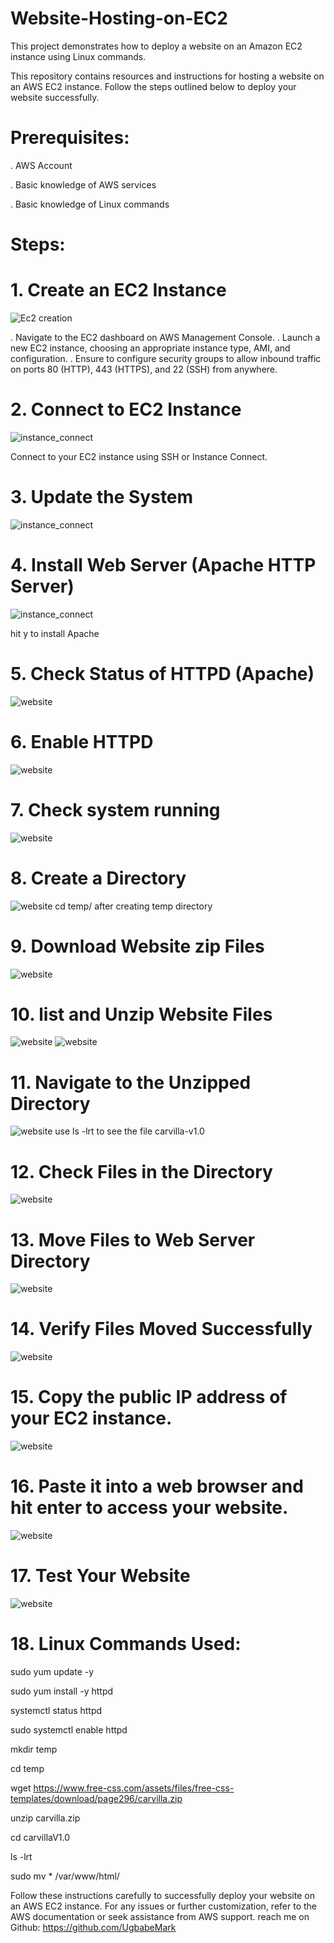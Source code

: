 # Website-Hosting-on-EC2

This project demonstrates how to deploy a website on an Amazon EC2 instance using Linux commands.

This repository contains resources and instructions for hosting a website on an AWS EC2 instance. Follow the steps outlined below to deploy your website successfully.

# Prerequisites:

. AWS Account

. Basic knowledge of AWS services

. Basic knowledge of Linux commands

# Steps:

# 1. Create an EC2 Instance

![Ec2 creation](EC2.png)

. Navigate to the EC2 dashboard on AWS Management Console.
. Launch a new EC2 instance, choosing an appropriate instance type, AMI, and configuration.
. Ensure to configure security groups to allow inbound traffic on ports 80 (HTTP), 443 (HTTPS), and 22 (SSH) from anywhere.

# 2. Connect to EC2 Instance

![instance_connect](Instance_connect.png)


Connect to your EC2 instance using SSH or Instance Connect.

# 3. Update the System

![instance_connect](Update_system.png)


# 4. Install Web Server (Apache HTTP Server)
![instance_connect](Install_webserver.png)

hit y to install Apache


# 5. Check Status of HTTPD (Apache)

![website](httpd_statuscheck.png)

# 6. Enable HTTPD

![website](httpd_enable.png)

# 7. Check system running

![website](systemccheck_running.png)


# 8. Create a Directory

![website](Create_directory.png)
 cd temp/ after creating temp directory

# 9. Download Website zip Files

 ![website](download_websitesip.png)

 
# 10. list and Unzip Website Files

 ![website](list_directory.png)
 ![website](Unzip_website.png)


# 11. Navigate to the Unzipped Directory

![website](Unzippedfile.png)
use ls -lrt to see the file carvilla-v1.0



# 12. Check Files in the Directory

![website](check_directory.png)


# 13. Move Files to Web Server Directory

 ![website](move_directory_files.png)
 

# 14. Verify Files Moved Successfully

 ![website](verify_moved.png)
 
 
# 15. Copy the public IP address of your EC2 instance.

 ![website](copy_publicip.png)

# 16. Paste it into a web browser and hit enter to access your website.

![website](paste_browser.png)

# 17. Test Your Website

 ![website](Test_website.png)

# 18. Linux Commands Used:

sudo yum update -y

sudo yum install -y httpd

systemctl status httpd

sudo systemctl enable httpd

mkdir temp

cd temp

wget https://www.free-css.com/assets/files/free-css-templates/download/page296/carvilla.zip

unzip carvilla.zip

cd carvillaV1.0

ls -lrt

sudo mv * /var/www/html/


Follow these instructions carefully to successfully deploy your website on an AWS EC2 instance. For any issues or further customization, refer to the AWS documentation or seek assistance from AWS support. reach me on Github: https://github.com/UgbabeMark


   
